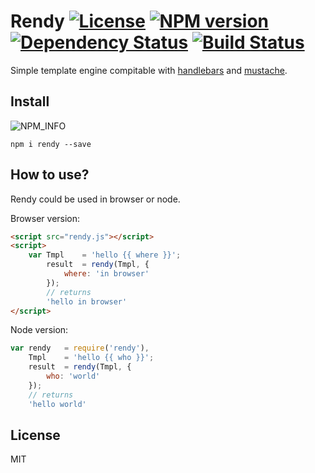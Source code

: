 # Rendy [![License][LicenseIMGURL]][LicenseURL] [![NPM version][NPMIMGURL]][NPMURL] [![Dependency Status][DependencyStatusIMGURL]][DependencyStatusURL] [![Build Status][BuildStatusIMGURL]][BuildStatusURL]
Simple template engine compitable with [handlebars](http://handlebarsjs.com "Handlebars") and [mustache](https://mustache.github.io "Mustache").

## Install
![NPM_INFO][NPM_INFO_IMG]

`npm i rendy --save`

## How to use?
Rendy could be used in browser or node.

Browser version:

```html
<script src="rendy.js"></script>
<script>
    var Tmpl    = 'hello {{ where }}';
        result  = rendy(Tmpl, {
            where: 'in browser'
        });
        // returns
        'hello in browser'
</script>
```

Node version:

```js
var rendy   = require('rendy'),
    Tmpl    = 'hello {{ who }}';
    result  = rendy(Tmpl, {
        who: 'world'
    });
    // returns
    'hello world'

```

## License

MIT

[NPM_INFO_IMG]:             https://nodei.co/npm/rendy.png?downloads&&stars&&downloadRank "npm install rendy"
[NPMIMGURL]:                https://img.shields.io/npm/v/rendy.svg?style=flat
[BuildStatusIMGURL]:        https://img.shields.io/travis/coderaiser/rendy/master.svg?style=flat
[DependencyStatusIMGURL]:   https://img.shields.io/gemnasium/coderaiser/rendy.svg?style=flat
[LicenseIMGURL]:            https://img.shields.io/badge/license-MIT-317BF9.svg?style=flat
[NPMURL]:                   https://npmjs.org/package/rendy "npm"
[BuildStatusURL]:           https://travis-ci.org/coderaiser/rendy  "Build Status"
[DependencyStatusURL]:      https://gemnasium.com/coderaiser/rendy "Dependency Status"
[LicenseURL]:               https://tldrlegal.com/license/mit-license "MIT License"

